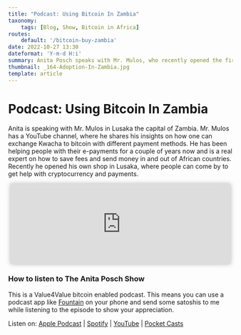 ```yaml
---
title: "Podcast: Using Bitcoin In Zambia"
taxonomy:
    tags: [Blog, Show, Bitcoin in Africa]
routes:
    default: '/bitcoin-buy-zambia'
date: 2022-10-27 13:30
dateformat: 'Y-m-d H:i'
summary: Anita Posch speaks with Mr. Mulos, who recently opened the first Bitcoin kiosk in Lusaka. We talk about Bitcoin useage in Zambia, scams and why people fall for them.
thumbnail: _164-Adoption-In-Zambia.jpg
template: article
---
```


# Podcast: Using Bitcoin In Zambia
Anita is speaking with Mr. Mulos in Lusaka the capital of Zambia. Mr. Mulos has a YouTube channel, where he shares his insights on how one can exchange Kwacha to bitcoin with different payment methods. He has been helping people with their e-payments for a couple of years now and is a real expert on how to save fees and send money in and out of African countries. Recently he opened his own shop in Lusaka, where people can come by to get help with cryptocurrency and payments.

<iframe src="https://www.vodio.fr/frameplay.php?idref=25733&urlref=1" style="border: 0px none; box-shadow: rgba(0, 0, 0, 0.28) 0px 0px 10px; width: calc(100% - 10px); height: 180px; margin-left: 5px; padding: 0;" scrolling="no"></iframe>

### How to listen to The Anita Posch Show

This is a Value4Value bitcoin enabled podcast. This means you can use a podcast app like [Fountain](https://fountain.fm) on your phone and send some satoshis to me while listening to the episode to show your appreciation. 

Listen on: [Apple Podcast](https://podcasts.apple.com/at/podcast/the-anita-posch-show-a-bitcoin-only-podcast/id1432576313) | [Spotify](https://open.spotify.com/show/0EJu3cMWF0AMxeO8NMH71z) | [YouTube](https://www.youtube.com/playlist?list=PL2zepPkogWotoUrb4T2XjLHa3SGHT5IX-) | [Pocket Casts](https://pca.st/YYPf) 